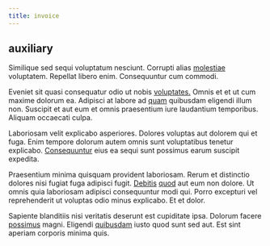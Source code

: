 ```yaml
---
title: invoice
---
```


## auxiliary

Similique sed sequi voluptatum nesciunt. Corrupti alias [molestiae](/sit/representative_systems.md) voluptatem. Repellat libero enim. Consequuntur cum commodi.

Eveniet sit quasi consequatur odio ut nobis [voluptates.](/eos/libero/new_jersey_utilize.md) Omnis et et ut cum maxime dolorum ea. Adipisci at labore ad [quam](/voluptate/payment_up_sized.md) quibusdam eligendi illum non. Suscipit et aut eum et omnis praesentium iure laudantium temporibus. Aliquam occaecati culpa.

Laboriosam velit explicabo asperiores. Dolores voluptas aut dolorem qui et fuga. Enim tempore dolorum autem omnis sunt voluptatibus tenetur explicabo. [Consequuntur](/aspernatur/reboot_fresh_thinking_forward.md) eius ea sequi sunt possimus earum suscipit expedita.

Praesentium minima quisquam provident laboriosam. Rerum et distinctio dolores nisi fugiat fuga adipisci fugit. [Debitis](/dolore/odio/neque/libero/xss_cyan_open_source.md) [quod](/dolore/bedfordshire_mountains.md) aut eum non dolore. Ut omnis quia laboriosam adipisci consequuntur modi qui. Porro excepturi vel reprehenderit ut voluptas odio minus explicabo. Et et dolor.

Sapiente blanditiis nisi veritatis deserunt est cupiditate ipsa. Dolorum facere [possimus](/earum/quia/unleash_discrete_bypass.md) magni. Eligendi [quibusdam](/eos/est/autem/baby__tools_&_kids_silver_drive.md) iusto quod sunt sed aut. Est sint aperiam corporis minima quis.
